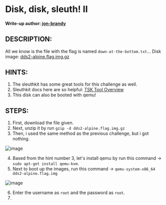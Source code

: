 # Disk, disk, sleuth! II
#### Write-up author: [jon-brandy](https://github.com/jon-brandy)
## DESCRIPTION:
All we know is the file with the flag is named `down-at-the-bottom.txt`... Disk image: [dds2-alpine.flag.img.gz]()
## HINTS:
1. The sleuthkit has some great tools for this challenge as well.
2. Sleuthkit docs here are so helpful: [TSK Tool Overview](http://wiki.sleuthkit.org/index.php?title=TSK_Tool_Overview)
3. This disk can also be booted with qemu!
## STEPS:
1. First, download the file given.
2. Next, unzip it by run `gzip -d dds2-alpine.flag.img.gz`
3. Then, i used the same method as the previous challenge, but i got nothing.

![image](https://user-images.githubusercontent.com/70703371/179225036-fe8ca708-c482-4a1d-97d6-1f85e06d38da.png)

4. Based from the hint number 3, let's install qemu by run this command -> `sudo apt-get install qemu-kvm`.
5. Next to boot up the images, run this command -> `qemu-system-x86_64 dds2-alpine.flag.img`

![image](https://user-images.githubusercontent.com/70703371/179229363-feb4150b-bc5a-4639-b8e9-2e5dab1ad83f.png)

6. Enter the username as `root` and the password as `root`.
7. 
